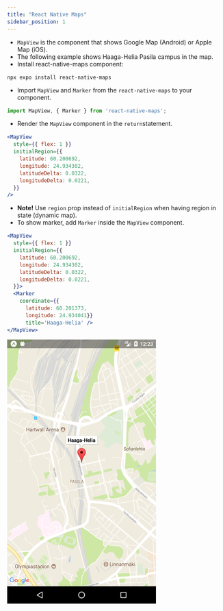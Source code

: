 ```yaml
---
title: "React Native Maps"
sidebar_position: 1
---
```

- `MapView` is the component that shows Google Map (Android) or Apple Map (iOS).
- The following example shows Haaga-Helia Pasila campus in the map.
- Install react-native-maps component:
```
npx expo install react-native-maps 
```
- Import `MapView` and `Marker` from the `react-native-maps` to your component.
```js
import MapView, { Marker } from 'react-native-maps';
```
- Render the `MapView` component in the `return`statement.

```jsx
<MapView
  style={{ flex: 1 }} 
  initialRegion={{
    latitude: 60.200692,
    longitude: 24.934302,
    latitudeDelta: 0.0322,
    longitudeDelta: 0.0221,
  }} 
/>
```
- **Note!** Use `region` prop instead of `initialRegion` when having region in state (dynamic map).
- To show marker, add `Marker` inside the `MapView` component.

```jsx
<MapView
  style={{ flex: 1 }}
  initialRegion={{
    latitude: 60.200692,
    longitude: 24.934302,
    latitudeDelta: 0.0322,
    longitudeDelta: 0.0221,
  }}>
  <Marker
    coordinate={{
      latitude: 60.201373, 
      longitude: 24.934041}}
      title='Haaga-Helia' />
</MapView>
```
![](img/map1.png)
